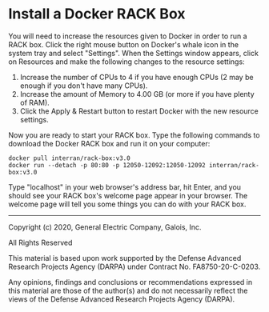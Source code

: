 # Install a Docker RACK Box

You will need to increase the resources given to Docker in order to
run a RACK box.  Click the right mouse button on Docker's whale icon
in the system tray and select "Settings".  When the Settings window
appears, click on Resources and make the following changes to the
resource settings:

1. Increase the number of CPUs to 4 if you have enough CPUs (2 may be
   enough if you don't have many CPUs).
2. Increase the amount of Memory to 4.00 GB (or more if you have
   plenty of RAM).
3. Click the Apply & Restart button to restart Docker with the new
   resource settings.

Now you are ready to start your RACK box.  Type the following commands to
download the Docker RACK box and run it on your computer:

```shell
docker pull interran/rack-box:v3.0
docker run --detach -p 80:80 -p 12050-12092:12050-12092 interran/rack-box:v3.0
```

Type "localhost" in your web browser's address bar, hit Enter, and you
should see your RACK box's welcome page appear in your browser.  The
welcome page will tell you some things you can do with your RACK box.

---
Copyright (c) 2020, General Electric Company, Galois, Inc.

All Rights Reserved

This material is based upon work supported by the Defense Advanced Research Projects Agency (DARPA) under Contract No. FA8750-20-C-0203.

Any opinions, findings and conclusions or recommendations expressed in this material are those of the author(s) and do not necessarily reflect the views of the Defense Advanced Research Projects Agency (DARPA).
